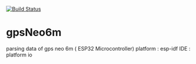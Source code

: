 [![Build Status](https://travis-ci.org/rezaneo7/gpsNeo6m.svg?branch=master)](https://travis-ci.org/rezaneo7/gpsNeo6m)

# gpsNeo6m
parsing data of gps neo 6m ( ESP32 Microcontroller)
platform : esp-idf
IDE : platform io



